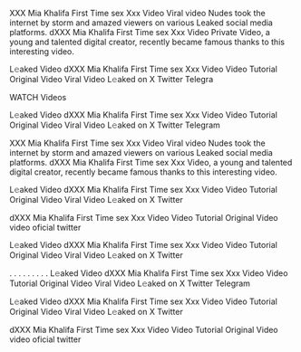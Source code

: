 XXX Mia Khalifa First Time sex Xxx Video Viral video Nudes took the internet by storm and amazed viewers on various Leaked social media platforms. dXXX Mia Khalifa First Time sex Xxx Video Private Video, a young and talented digital creator, recently became famous thanks to this interesting video.

L𝚎aked Video dXXX Mia Khalifa First Time sex Xxx Video Video Tutorial Original Video Viral Video L𝚎aked on X Twitter Telegra

WATCH Videos

L𝚎aked Video dXXX Mia Khalifa First Time sex Xxx Video Video Tutorial Original Video Viral Video L𝚎aked on X Twitter Telegram

XXX Mia Khalifa First Time sex Xxx Video Viral video Nudes took the internet by storm and amazed viewers on various Leaked social media platforms. dXXX Mia Khalifa First Time sex Xxx Video, a young and talented digital creator, recently became famous thanks to this interesting video.

L𝚎aked Video dXXX Mia Khalifa First Time sex Xxx Video Video Tutorial Original Video Viral Video L𝚎aked on X Twitter

dXXX Mia Khalifa First Time sex Xxx Video Video Tutorial Original Video video oficial twitter

L𝚎aked Video dXXX Mia Khalifa First Time sex Xxx Video Video Tutorial Original Video Viral Video L𝚎aked on X Twitter

. . . . . . . . . L𝚎aked Video dXXX Mia Khalifa First Time sex Xxx Video Video Tutorial Original Video Viral Video L𝚎aked on X Twitter Telegram

L𝚎aked Video dXXX Mia Khalifa First Time sex Xxx Video Video Tutorial Original Video Viral Video L𝚎aked on X Twitter

dXXX Mia Khalifa First Time sex Xxx Video Video Tutorial Original Video video oficial twitter

